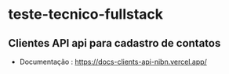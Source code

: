 # teste-tecnico-fullstack


## Clientes API api para cadastro de contatos

 - Documentação : https://docs-clients-api-nibn.vercel.app/
